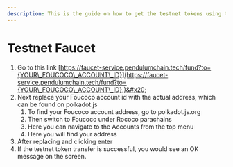 ```yaml
---
description: This is the guide on how to get the testnet tokens using the faucet
---
```


# Testnet Faucet

1. Go to this link [https://faucet-service.pendulumchain.tech/fund?to={YOUR\_FOUCOCO\_ACCOUNT\_ID}](https://faucet-service.pendulumchain.tech/fund?to={YOUR\_FOUCOCO\_ACCOUNT\_ID}.)&#x20;
2. Next replace your Foucoco account id with the actual address, which can be found on polkadot.js
   1. To find your Foucoco account address, go to polkadot.js.org
   2. Then switch to Foucoco under Rococo parachains
   3. Here you can navigate to the Accounts from the top menu
   4. Here you will find your address
3. After replacing and clicking enter
4. If the testnet token transfer is successful, you would see an OK message on the screen.
